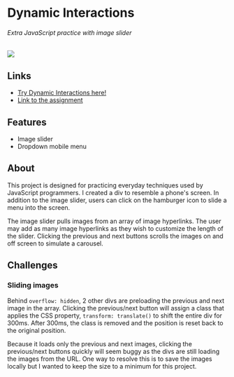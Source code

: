 # Dynamic Interactions
###### Extra JavaScript practice with image slider
![](https://github.com/TYLPHE/TYLPHE/blob/main/readmeAssets/dynamic-interactions.gif)

## Links
- [Try Dynamic Interactions here!](https://TYLPHE.github.io/dynamic-interactions/dist/)
- [Link to the assignment](https://www.theodinproject.com/paths/full-stack-javascript/courses/javascript/lessons/dynamic-user-interface-interactions)

## Features
- Image slider
- Dropdown mobile menu

## About
This project is designed for practicing everyday techniques used by JavaScript programmers. I created a div to resemble a phone's screen. In addition to the image slider, users can click on the hamburger icon to slide a menu into the screen. 

The image slider pulls images from an array of image hyperlinks. The user may add as many image hyperlinks as they wish to customize the length of the slider. Clicking the previous and next buttons scrolls the images on and off screen to simulate a carousel. 

## Challenges
### Sliding images
Behind `overflow: hidden`, 2 other divs are preloading the previous and next image in the array. Clicking the previous/next button will assign a class that applies the CSS property, `transform: translate()` to shift the entire div for 300ms. After 300ms, the class is removed and the position is reset back to the original position. 

Because it loads only the previous and next images, clicking the previous/next buttons quickly will seem buggy as the divs are still loading the images from the URL. One way to resolve this is to save the images locally but I wanted to keep the size to a minimum for this project.

